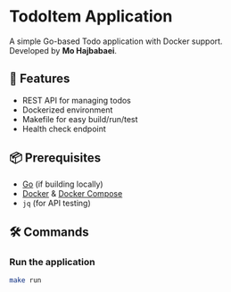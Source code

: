 # TodoItem Application

A simple Go-based Todo application with Docker support.  
Developed by **Mo Hajbabaei**.

## 🚀 Features
- REST API for managing todos
- Dockerized environment
- Makefile for easy build/run/test
- Health check endpoint

## 📦 Prerequisites
- [Go](https://go.dev/) (if building locally)
- [Docker](https://www.docker.com/) & [Docker Compose](https://docs.docker.com/compose/)
- `jq` (for API testing)

## 🛠 Commands

### Run the application
```bash
make run
